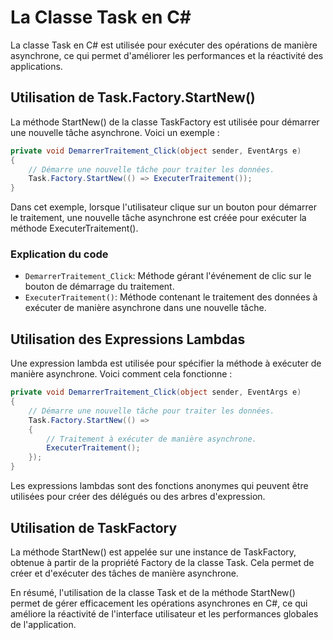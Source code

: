 # La Classe Task en C#

La classe Task en C# est utilisée pour exécuter des opérations de manière asynchrone, ce qui permet d'améliorer les performances et la réactivité des applications.

## Utilisation de Task.Factory.StartNew()

La méthode StartNew() de la classe TaskFactory est utilisée pour démarrer une nouvelle tâche asynchrone. Voici un exemple :

```csharp
private void DemarrerTraitement_Click(object sender, EventArgs e)
{
    // Démarre une nouvelle tâche pour traiter les données.
    Task.Factory.StartNew(() => ExecuterTraitement());
}
```

Dans cet exemple, lorsque l'utilisateur clique sur un bouton pour démarrer le traitement, une nouvelle tâche asynchrone est créée pour exécuter la méthode ExecuterTraitement().

### Explication du code

- `DemarrerTraitement_Click`: Méthode gérant l'événement de clic sur le bouton de démarrage du traitement.
- `ExecuterTraitement()`: Méthode contenant le traitement des données à exécuter de manière asynchrone dans une nouvelle tâche.

## Utilisation des Expressions Lambdas

Une expression lambda est utilisée pour spécifier la méthode à exécuter de manière asynchrone. Voici comment cela fonctionne :

```csharp
private void DemarrerTraitement_Click(object sender, EventArgs e)
{
    // Démarre une nouvelle tâche pour traiter les données.
    Task.Factory.StartNew(() =>
    {
        // Traitement à exécuter de manière asynchrone.
        ExecuterTraitement();
    });
}
```

Les expressions lambdas sont des fonctions anonymes qui peuvent être utilisées pour créer des délégués ou des arbres d'expression.

## Utilisation de TaskFactory

La méthode StartNew() est appelée sur une instance de TaskFactory, obtenue à partir de la propriété Factory de la classe Task. Cela permet de créer et d'exécuter des tâches de manière asynchrone.

En résumé, l'utilisation de la classe Task et de la méthode StartNew() permet de gérer efficacement les opérations asynchrones en C#, ce qui améliore la réactivité de l'interface utilisateur et les performances globales de l'application.